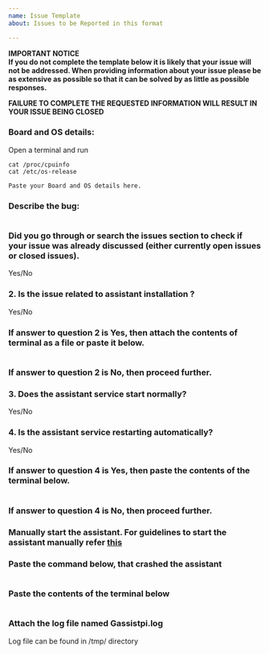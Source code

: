 ```yaml
---
name: Issue Template
about: Issues to be Reported in this format

---
```


**IMPORTANT NOTICE  
If you do not complete the template below it is likely that your issue will not be addressed. When providing information about your issue please be as extensive as possible so that it can be solved by as little as possible responses.**  

**FAILURE TO COMPLETE THE REQUESTED INFORMATION WILL RESULT IN YOUR ISSUE BEING CLOSED**    

### Board and OS details:    
Open a terminal and run   
```
cat /proc/cpuinfo  
cat /etc/os-release  
```
```
Paste your Board and OS details here.   
```

### Describe the bug:
```

```

### Did you go through or search the issues section to check if your issue was already discussed (either currently open issues or closed issues).
Yes/No

### 2. Is the issue related to assistant installation ?
Yes/No

### If answer to question 2 is Yes, then attach the contents of terminal as a file or paste it below.
```

```

### If answer to question 2 is No, then proceed further.
### 3. Does the assistant service start normally?
Yes/No

### 4. Is the assistant service restarting automatically?
Yes/No

### If answer to question 4 is Yes, then paste the contents of the terminal below.

```

```

### If answer to question 4 is No, then proceed further.
### Manually start the assistant. For guidelines to start the assistant manually refer [this](https://github.com/shivasiddharth/GassistPi#manually-start-the-assistant)

### Paste the command below, that crashed the assistant
```

```

### Paste the contents of the terminal below
```

```

### Attach the log file named Gassistpi.log
Log file can be found in /tmp/ directory  
